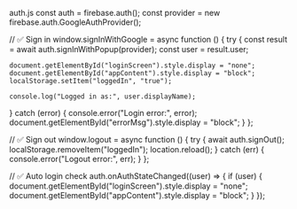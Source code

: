 auth.js
const auth = firebase.auth();
const provider = new firebase.auth.GoogleAuthProvider();

// ✅ Sign in
window.signInWithGoogle = async function () {
  try {
    const result = await auth.signInWithPopup(provider);
    const user = result.user;

    document.getElementById("loginScreen").style.display = "none";
    document.getElementById("appContent").style.display = "block";
    localStorage.setItem("loggedIn", "true");

    console.log("Logged in as:", user.displayName);
  } catch (error) {
    console.error("Login error:", error);
    document.getElementById("errorMsg").style.display = "block";
  }
};

// ✅ Sign out
window.logout = async function () {
  try {
    await auth.signOut();
    localStorage.removeItem("loggedIn");
    location.reload();
  } catch (err) {
    console.error("Logout error:", err);
  }
};

// ✅ Auto login check
auth.onAuthStateChanged((user) => {
  if (user) {
    document.getElementById("loginScreen").style.display = "none";
    document.getElementById("appContent").style.display = "block";
  }
});



